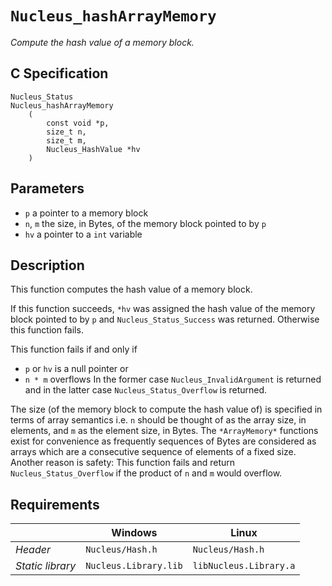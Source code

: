 # `Nucleus_hashArrayMemory`
*Compute the hash value of a memory block.*

## C Specification
```
Nucleus_Status
Nucleus_hashArrayMemory
    (
        const void *p,
        size_t n,
        size_t m,
        Nucleus_HashValue *hv
    )
```

## Parameters
- `p` a pointer to a memory block
- `n`, `m` the size, in Bytes, of the memory block pointed to by `p`
- `hv` a pointer to a `int` variable

## Description
This function computes the hash value of a memory block.

If this function succeeds, `*hv` was assigned the hash value of the memory block pointed to by `p` and
`Nucleus_Status_Success` was returned. Otherwise this function fails.

This function fails if and only if
- `p` or `hv` is a null pointer or
- `n * m` overflows
In the former case `Nucleus_InvalidArgument` is returned and in the latter case `Nucleus_Status_Overflow` is returned.

The size (of the memory block to compute the hash value of) is specified in terms of array semantics i.e. `n` should be
thought of as the array size, in elements, and `m` as the element size, in Bytes. The `*ArrayMemory*` functions exist
for convenience as frequently sequences of Bytes are considered as arrays which are a consecutive sequence of elements
of a fixed size. Another reason is safety: This function fails and return `Nucleus_Status_Overflow` if the product of
`n` and `m` would overflow.

## Requirements

|                      | Windows                                         | Linux                                           |
|----------------------|-------------------------------------------------|-------------------------------------------------|
| *Header*             | `Nucleus/Hash.h`                                | `Nucleus/Hash.h`                                |
| *Static library*     | `Nucleus.Library.lib`                           | `libNucleus.Library.a`                          |

